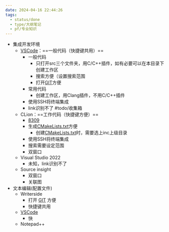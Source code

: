 ```yaml
---
date: 2024-04-16 22:44:26
tags:
  - status/done
  - type/大纲笔记
  - pf/专业知识
---
```


- 集成开发环境
	- [VSCode](../VSCode/VSCode.md)：==一般代码（快捷键共用）==
		- 一般代码
			- ​只打开src三个文件夹，用C/C++插件，如有必要可以在本目录下创建工作区
			- ​搜索方便（设置搜索范围
			- ​打开[GIT](../GIT/GIT.md)方便
		- ​常用代码
			- ​创建工作区，用Clang插件，不用C/C++插件
		- ​使用SSH将终端集成
		- ​link识别不了 #todo/收集箱
	- CLion：==工作代码（快捷键方便）==
		- [8309](../../04项目日志/保护装置/8309平台/8309.md)
		- ​生成[CMakeLists.txt](CMake.md#^592d1a)方便
			- ​创建[CMakeLists.txt](CMake.md#^592d1a)时，需要选上inc上级目录
		- ​使用SSH将终端集成
		- ​搜索需要设定范围
		- ​双窗口
	- Visual Studio 2022
		- ​未知，link识别不了
	- Source insight
		- ​双窗口
		- ​关联图
- 文本编辑(配置文件)
	- Writerside
		- 打开 [GIT](../GIT/GIT.md) 方便
		- 快捷键共用
	- [VSCode](../VSCode/VSCode.md)
		- 快
	- Notepad++
